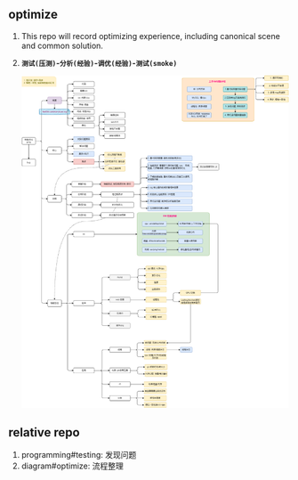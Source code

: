 ## optimize

1. This repo will record optimizing experience, including canonical scene and common solution.
2. **`测试(压测)`-`分析(经验)`-`调优(经验)`-`测试(smoke)`**

   ![avatar](/static/image/overview.png)

## relative repo

1. programming#testing: 发现问题
2. diagram#optimize: 流程整理
